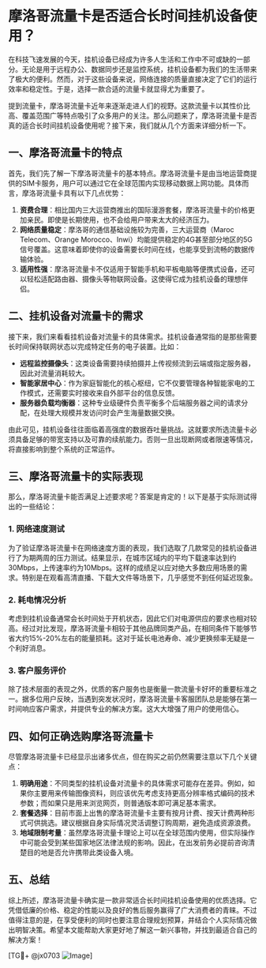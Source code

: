 # 摩洛哥流量卡是否适合长时间挂机设备使用？

在科技飞速发展的今天，挂机设备已经成为许多人生活和工作中不可或缺的一部分。无论是用于远程办公、数据同步还是监控系统，挂机设备都为我们的生活带来了极大的便利。然而，对于这些设备来说，网络连接的质量直接决定了它们的运行效率和稳定性。于是，选择一款合适的流量卡就显得尤为重要了。

提到流量卡，摩洛哥流量卡近年来逐渐走进人们的视野。这款流量卡以其性价比高、覆盖范围广等特点吸引了众多用户的关注。那么问题来了，摩洛哥流量卡是否真的适合长时间挂机设备使用呢？接下来，我们就从几个方面来详细分析一下。

## 一、摩洛哥流量卡的特点

首先，我们先了解一下摩洛哥流量卡的基本特点。摩洛哥流量卡是由当地运营商提供的SIM卡服务，用户可以通过它在全球范围内实现移动数据上网功能。具体而言，摩洛哥流量卡具有以下几点优势：

1. **资费合理**：相比国内三大运营商推出的国际漫游套餐，摩洛哥流量卡的价格更加亲民。即使是长期使用，也不会给用户带来太大的经济压力。
2. **网络质量稳定**：摩洛哥的通信基础设施较为完善，三大运营商（Maroc Telecom、Orange Morocco、Inwi）均能提供稳定的4G甚至部分地区的5G信号覆盖。这意味着即使你的设备需要长时间在线，也能享受到流畅的数据传输体验。
3. **适用性强**：摩洛哥流量卡不仅适用于智能手机和平板电脑等便携式设备，还可以轻松适配路由器、摄像头等物联网设备。这使得它成为挂机设备的理想伴侣。

## 二、挂机设备对流量卡的需求

接下来，我们来看看挂机设备对流量卡的具体需求。挂机设备通常指的是那些需要长时间保持联网状态以完成特定任务的电子装置。比如：

- **远程监控摄像头**：这类设备需要持续拍摄并上传视频流到云端或指定服务器，因此对流量消耗较大。
- **智能家居中心**：作为家庭智能化的核心枢纽，它不仅要管理各种智能家电的工作模式，还需要实时接收来自外部平台的信息反馈。
- **服务器负载均衡器**：这种专业级硬件负责平衡多个后端服务器之间的请求分配，在处理大规模并发访问时会产生海量数据交换。

由此可见，挂机设备往往面临着高强度的数据吞吐量挑战。这就要求所选流量卡必须具备足够的带宽支持以及可靠的续航能力。否则一旦出现断网或者限速等情况，将直接影响到整个系统的正常运作。

## 三、摩洛哥流量卡的实际表现

那么，摩洛哥流量卡能否满足上述要求呢？答案是肯定的！以下是基于实际测试得出的一些结论：

### 1. 网络速度测试
为了验证摩洛哥流量卡在网络速度方面的表现，我们选取了几款常见的挂机设备进行了为期两周的压力测试。结果显示，在城市区域内的平均下载速率达到约30Mbps，上传速率约为10Mbps。这样的成绩足以应对绝大多数应用场景的需求。特别是在观看高清直播、下载大文件等场景下，几乎感觉不到任何延迟现象。

### 2. 耗电情况分析
考虑到挂机设备通常会长时间处于开机状态，因此它们对电源供应的要求也相对较高。经过对比发现，摩洛哥流量卡相较于其他品牌同类产品，在相同条件下能够节省大约15%-20%左右的能量损耗。这对于延长电池寿命、减少更换频率无疑是一个利好消息。

### 3. 客户服务评价
除了技术层面的表现之外，优质的客户服务也是衡量一款流量卡好坏的重要标准之一。据多位用户反映，当遇到突发状况时，摩洛哥流量卡客服团队总是能够在第一时间响应客户需求，并提供专业的解决方案。这大大增强了用户的使用信心。

## 四、如何正确选购摩洛哥流量卡

尽管摩洛哥流量卡已经显示出诸多优点，但在购买之前仍然需要注意以下几个关键点：

1. **明确用途**：不同类型的挂机设备对流量卡的具体需求可能存在差异。例如，如果你主要用来传输图像资料，则应该优先考虑支持更高分辨率格式编码的技术参数；而如果只是用来浏览网页，则普通版本即可满足基本需求。
2. **套餐选择**：目前市面上出售的摩洛哥流量卡主要有按月计费、按天计费两种形式可供挑选。建议根据自身实际情况灵活调整订购周期，避免造成资源浪费。
3. **地域限制考量**：虽然摩洛哥流量卡理论上可以在全球范围内使用，但实际操作中可能会受到某些国家地区法律法规的影响。因此，在出发前务必提前咨询清楚目的地是否允许携带此类设备入境。

## 五、总结

综上所述，摩洛哥流量卡确实是一款非常适合长时间挂机设备使用的优质选择。它凭借低廉的价格、稳定的性能以及良好的售后服务赢得了广大消费者的青睐。不过值得注意的是，在享受便利的同时也要注意合理规划预算，并结合个人实际情况做出明智决策。希望本文能帮助大家更好地了解这一新兴事物，并找到最适合自己的解决方案！

[TG💪+ @jx0703 ![Image](https://github.com/user-attachments/assets/dbca1d08-cadb-493c-b0ec-ad6f7a83f270)]